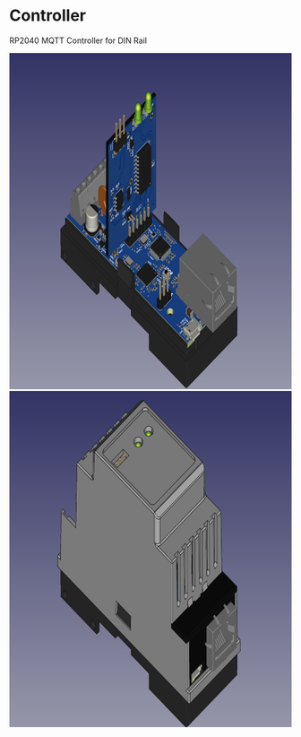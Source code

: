# Controller
<p>RP2040 MQTT Controller for DIN Rail</p>
<img src=https://raw.githubusercontent.com/findersee/RP2040-MQTT-Controller/main/Open.png height=600>

<img src=https://raw.githubusercontent.com/findersee/RP2040-MQTT-Controller/main/Closed.png height=600>